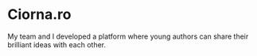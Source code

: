 # Ciorna.ro
My team and I developed a platform where young authors can share their brilliant ideas with each other.

